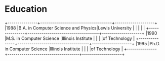 # Education

+---------------+------------------------------------+--------------------+
|1988           |B.A. in Computer Science and Physics|Lewis University    |
|               |                                    |                    |
+---------------+------------------------------------+--------------------+
|1990           |M.S. in Computer Science            |Illinois Institute  |
|               |                                    |of Technology       |
+---------------+------------------------------------+--------------------+
|1995           |Ph.D. in Computer Science           |Illinois Institute  |
|               |                                    |of Technology       |
+---------------+------------------------------------+--------------------+

